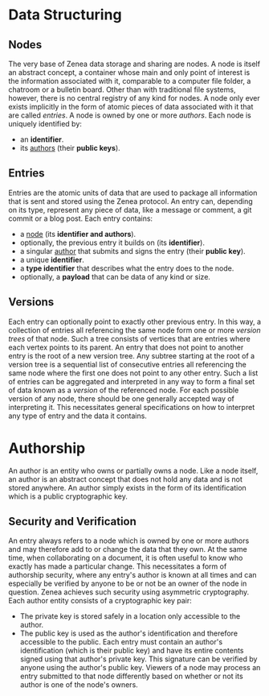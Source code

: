 # Data Structuring
## Nodes
The very base of Zenea data storage and sharing are nodes. A node is itself an abstract concept, a container whose main and only point of interest is the information associated with it, comparable to a computer file folder, a chatroom or a bulletin board. Other than with traditional file systems, however, there is no central registry of any kind for nodes. A node only ever exists implicitly in the form of atomic pieces of data associated with it that are called *entries*.
A node is owned by one or more *authors*.
Each node is uniquely identified by:
- an **identifier**.
- its [authors](#Authorship) (their **public keys**).
## Entries
Entries are the atomic units of data that are used to package all information that is sent and stored using the Zenea protocol. An entry can, depending on its type, represent any piece of data, like a message or comment, a git commit or a blog post.
Each entry contains:
- a [node](#Nodes) (its **identifier and authors**).
- optionally, the previous entry it builds on (its **identifier**).
- a singular [author](#Authorship) that submits and signs the entry (their **public key**).
- a unique **identifier**.
- a **type identifier** that describes what the entry does to the node.
- optionally, a **payload** that can be data of any kind or size.
## Versions
Each entry can optionally point to exactly other previous entry. In this way, a collection of entries all referencing the same node form one or more *version trees* of that node. Such a tree consists of vertices that are entries where each vertex points to its parent. An entry that does not point to another entry is the root of a new version tree.
Any subtree starting at the root of a version tree is a sequential list of consecutive entries all referencing the same node where the first one does not point to any other entry. Such a list of entries can be aggregated and interpreted in any way to form a final set of data known as a *version* of the referenced node.
For each possible version of any node, there should be one generally accepted way of interpreting it. This necessitates general specifications on how to interpret any type of entry and the data it contains.
# Authorship
An author is an entity who owns or partially owns a node. Like a node itself, an author is an abstract concept that does not hold any data and is not stored anywhere. An author simply exists in the form of its identification which is a public cryptographic key.
## Security and Verification
An entry always refers to a node which is owned by one or more authors and may therefore add to or change the data that they own. At the same time, when collaborating on a document, it is often useful to know who exactly has made a particular change. This necessitates a form of authorship security, where any entry's author is known at all times and can especially be verified by anyone to be or not be an owner of the node in question.
Zenea achieves such security using asymmetric cryptography. Each author entity consists of a cryptographic key pair:
- The private key is stored safely in a location only accessible to the author.
- The public key is used as the author's identification and therefore accessible to the public.
Each entry must contain an author's identification (which is their public key) and have its entire contents signed using that author's private key. This signature can be verified by anyone using the author's public key. Viewers of a node may process an entry submitted to that node differently based on whether or not its author is one of the node's owners.

